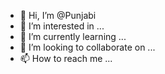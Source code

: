 - 👋 Hi, I’m @Punjabi
- 👀 I’m interested in ...
- 🌱 I’m currently learning ...
- 💞️ I’m looking to collaborate on ...
- 📫 How to reach me ...

<!---
punjabi/punjabi is a ✨ special ✨ repository because its `README.md` (this file) appears on your GitHub profile.
You can click the Preview link to take a look at your changes.
--->
